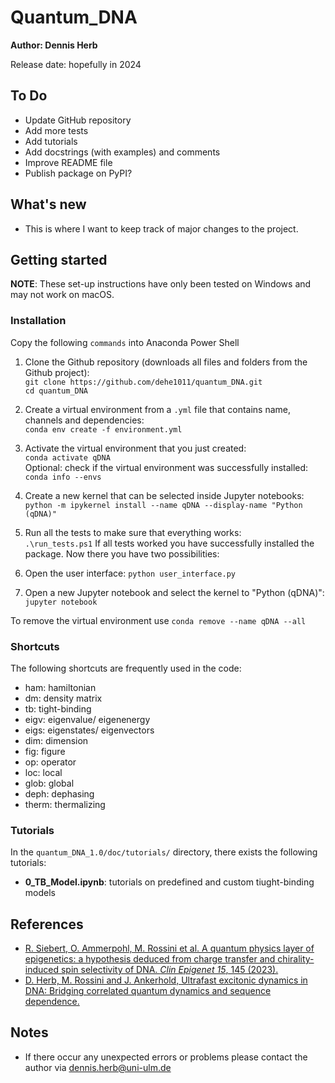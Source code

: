 # Quantum_DNA

**Author: Dennis Herb**

Release date: hopefully in 2024 

## To Do

* Update GitHub repository
* Add more tests
* Add tutorials
* Add docstrings (with examples) and comments
* Improve README file
* Publish package on PyPI?

## What's new

* This is where I want to keep track of major changes to the project. 

## Getting started 

**NOTE**: These set-up instructions have only been tested on Windows and may not work on macOS. 

### Installation 

Copy the following ``commands`` into Anaconda Power Shell 

1. Clone the Github repository (downloads all files and folders from the Github project):\
`` git clone https://github.com/dehe1011/quantum_DNA.git ``\
`` cd quantum_DNA ``
3. Create a virtual environment from a ``.yml`` file that contains name, channels and dependencies:\
`` conda env create -f environment.yml ``
4. Activate the virtual environment that you just created:\
`` conda activate qDNA ``\
Optional: check if the virtual environment was successfully installed:\
`` conda info --envs ``
5. Create a new kernel that can be selected inside Jupyter notebooks:\
`` python -m ipykernel install --name qDNA --display-name "Python (qDNA)" ``
6. Run all the tests to make sure that everything works:\
`` .\run_tests.ps1 ``
If all tests worked you have successfully installed the package. Now there you have two possibilities:

1. Open the user interface:
`` python user_interface.py ``
2. Open a new Jupyter notebook and select the kernel to "Python (qDNA)":
`` jupyter notebook ``

To remove the virtual environment use `` conda remove --name qDNA --all ``

### Shortcuts

The following shortcuts are frequently used in the code: 

* ham: hamiltonian
* dm: density matrix
* tb: tight-binding
* eigv: eigenvalue/ eigenenergy
* eigs: eigenstates/ eigenvectors
* dim: dimension
* fig: figure
* op: operator
* loc: local
* glob: global
* deph: dephasing
* therm: thermalizing

### Tutorials

In the ``quantum_DNA_1.0/doc/tutorials/`` directory, there exists the following tutorials:

* **0_TB_Model.ipynb**: tutorials on predefined and custom tiught-binding models


## References

* [R. Siebert, O. Ammerpohl, M. Rossini et al. A quantum physics layer of epigenetics: a hypothesis deduced from charge transfer and chirality-induced spin selectivity of DNA. *Clin Epigenet 15*, 145 (2023).](https://doi.org/10.1186/s13148-023-01560-3)
* [D. Herb, M. Rossini and J. Ankerhold, Ultrafast excitonic dynamics in DNA: Bridging correlated quantum dynamics and sequence dependence.](https://arxiv.org/abs/2402.16892)

## Notes

* If there occur any unexpected errors or problems please contact the author via dennis.herb@uni-ulm.de



